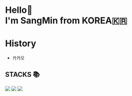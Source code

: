 <h1> Hello👋 <br /> I'm SangMin from KOREA🇰🇷</h1>
<h1> History </h1>
<ul>
  <li>카카오</li>
</ul>
<h2> STACKS 📚 </h2>

<div>
  <img src="https://img.shields.io/badge/Java-ffffff?style=flat&logo=java&logoColor=red"/>
  <img src="https://img.shields.io/badge/Python-3776AB?style=flat&logo=Python&logoColor=ffffff"/>
  <img src="https://img.shields.io/badge/MySQL-4479A1?style=flat&logo=MySQL&logoColor=ffffff"/>
</div>
